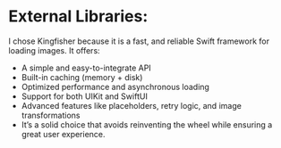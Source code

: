 # External Libraries:

I chose Kingfisher because it is a fast, and reliable Swift framework for loading images. It offers:
- A simple and easy-to-integrate API
- Built-in caching (memory + disk)
- Optimized performance and asynchronous loading
- Support for both UIKit and SwiftUI
- Advanced features like placeholders, retry logic, and image transformations
- It’s a solid choice that avoids reinventing the wheel while ensuring a great user experience. 
